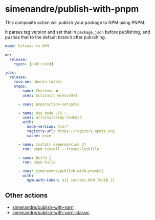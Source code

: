 # simenandre/publish-with-pnpm

This composite action will publish your package to NPM using PNPM.

It parses tag version and set that in `package.json` before publishing, and pushes that
to the default branch after publishing.

```yaml
name: Release to NPM

on:
  release:
    types: [published]

jobs:
  release:
    runs-on: ubuntu-latest
    steps:
      - name: Checkout 🛎️
        uses: actions/checkout@v3

      - uses: pnpm/action-setup@v2

      - name: Use Node LTS ✨
        uses: actions/setup-node@v3
        with:
          node-version: lts/*
          registry-url: https://registry.npmjs.org
          cache: pnpm

      - name: Install dependencies 📦️
        run: pnpm install --frozen-lockfile

      - name: Build 🔨
        run: pnpm build

      - uses: simenandre/publish-with-pnpm@v1
        with:
          npm-auth-token: ${{ secrets.NPM_TOKEN }}
```

## Other actions

- [simenandre/publish-with-yarn](https://github.com/simenandre/publish-with-yarn)
- [simenandre/publish-with-yarn-classic](https://github.com/simenandre/publish-with-yarn-classic)
